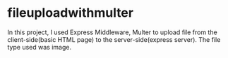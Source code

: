 # fileuploadwithmulter
In this project, I used Express Middleware, Multer  to upload file from the client-side(basic HTML page) to the server-side(express server). The file type used was image.
